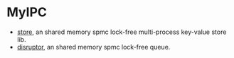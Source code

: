 # MyIPC

- [store](https://dybeta2021.github.io/2021/10/11/shmkv/), an shared memory spmc lock-free multi-process key-value store lib.
- [disruptor](https://dybeta2021.github.io/2022/06/17/myotp-ipc/), an shared memory spmc lock-free queue.